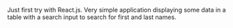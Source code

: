 Just first try with React.js. Very simple application displaying some data in a table with a search input to search for first and last names.
